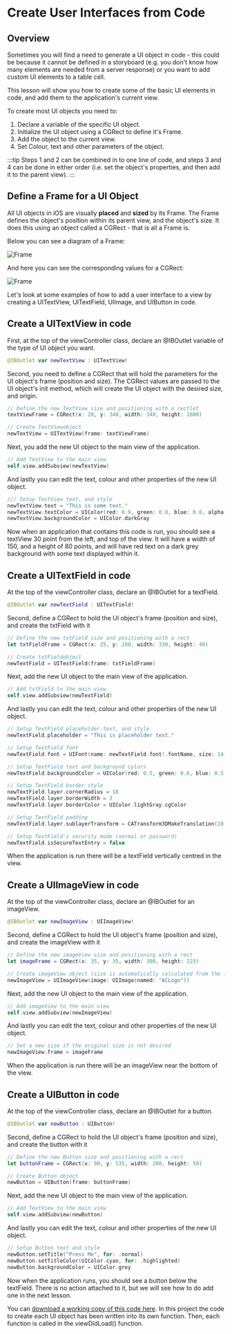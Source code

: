 # Create User Interfaces from Code

## Overview

Sometimes you will find a need to generate a UI object in code - this could be because it cannot be defined in a storyboard (e.g. you don't know how many elements are needed from a server response) or you want to add custom UI elements to a table cell.

This lesson will show you how to create some of the basic UI elements in code, and add them to the application's current view.

To create most UI objects you need to:

1. Declare a variable of the specific UI object.
2. Initialize the UI object using a CGRect to define it's Frame.
3. Add the object to the current view.
4. Set Colour, text and other parameters of the object.

:::tip
Steps 1 and 2 can be combined in to one line of code, and steps 3 and 4 can be done in either order (i.e. set the object's properties, and then add it to the parent view).
:::

## Define a Frame for a UI Object

All UI objects in iOS are visually **placed** and **sized** by its Frame.  The Frame defines the object's position within its parent view, and the object's size.  It does this using an object called a CGRect - that is all a Frame is.

Below you can see a diagram of a Frame:

![Frame](/F2020/assets/img/CodedUI-Frame.png)

And here you can see the corresponding values for a CGRect:

![Frame](/F2020/assets/img/CodedUI-CGRect.png)

Let's look at some examples of how to add a user interface to a view by creating a UITextView, UITextField, UIImage, and UIButton in code.

## Create a UITextView in code

First, at the top of the viewController class, declare an @IBOutlet variable of the type of UI object you want.

```swift
@IBOutlet var newTextView : UITextView!
```

Second, you need to define a CGRect that will hold the parameters for the UI object's frame (position and size).  The CGRect values are passed to the UI object's init method, which will create the UI object with the desired size, and origin.

```swift
// Define the new TextView size and positioning with a rectlet
textViewFrame = CGRect(x: 20, y: 340, width: 340, height: 1600)

// Create TextViewobject
newTextView = UITextView(frame: textViewFrame)
```

Next, you add the new UI object to the main view of the application.

```swift
// Add TextView to the main view
self.view.addSubview(newTextView)
```

And lastly you can edit the text, colour and other properties of the new UI object.

```swift
/// Setup TextView text, and style
newTextView.text = "This is some text."
newTextView.textColor = UIColor(red: 0.9, green: 0.8, blue: 0.8, alpha: 1.0)
newTextView.backgroundColor = UIColor.darkGray
```

Now when an application that contains this code is run, you should see a textView 30 point from the left, and top of the view.  It will have a width of 150, and a height of 80 points, and will have red text on a dark grey background with some text displayed within it.

## Create a UITextField in code

At the top of the viewController class, declare an @IBOutlet for a textField.

```swift
@IBOutlet var newTextField : UITextField!
```

Second, define a CGRect to hold the UI object's frame (position and size), and create the txtField with it

```swift
// Define the new txtField size and positioning with a rect
let txtFieldFrame = CGRect(x: 25, y: 280, width: 330, height: 40)

// Create txtFieldobject
newTextField = UITextField(frame: txtFieldFrame)
```

Next, add the new UI object to the main view of the application.

```swift
// Add txtField to the main view
self.view.addSubview(newTextField)
```

And lastly you can edit the text, colour and other properties of the new UI object.

```swift
// Setup TextField placeholder-text, and style
newTextField.placeholder = "This is placeholder text."

// Setup TextField font
newTextField.font = UIFont(name: newTextField.font!.fontName, size: 14)

// Setup TextField text and background colors
newTextField.backgroundColor = UIColor(red: 0.5, green: 0.8, blue: 0.5, alpha: 1.0)newTextField.textColor = UIColor.black

// Setup TextField border style
newTextField.layer.cornerRadius = 18
newTextField.layer.borderWidth = 3
newTextField.layer.borderColor = UIColor.lightGray.cgColor

// Setup TextField padding
newTextField.layer.sublayerTransform = CATransform3DMakeTranslation(10, 0, 0)

// Setup TextField's security mode (normal or password)
newTextField.isSecureTextEntry = false
```

When the application is run there will be a textField vertically centred in the view.

## Create a UIImageView in code

At the top of the viewController class, declare an @IBOutlet for an imageView.

```swift
@IBOutlet var newImageView : UIImageView!
```

Second, define a CGRect to hold the UI object's frame (position and size), and create the imageView with it

```swift
// Define the new imageView size and positioning with a rect
let imageFrame = CGRect(x: 35, y: 35, width: 300, height: 223)

// Create imageView object (size is automatically calculated from the image)
newImageView = UIImageView(image: UIImage(named: "ACLogo"))
```

Next, add the new UI object to the main view of the application.

```swift
// Add imageView to the main view
self.view.addSubview(newImageView)
```

And lastly you can edit the text, colour and other properties of the new UI object.

```swift
// Set a new size if the original size is not desired
newImageView.frame = imageFrame
```

When the application is run there will be an imageView near the bottom of the view.

## Create a UIButton in code

At the top of the viewController class, declare an @IBOutlet for a button.

```swift
@IBOutlet var newButton : UIButton!
```

Second, define a CGRect to hold the UI object's frame (position and size), and create the button with it

```swift
// Define the new Button size and positioning with a rect
let buttonFrame = CGRect(x: 90, y: 535, width: 200, height: 50)

// Create Button object
newButton = UIButton(frame: buttonFrame)
```

Next, add the new UI object to the main view of the application.

```swift
// Add TextView to the main view
self.view.addSubview(newButton)
```

And lastly you can edit the text, colour and other properties of the new UI object.

```swift
// Setup Button text and style
newButton.setTitle("Press Me", for: .normal)
newButton.setTitleColor(UIColor.cyan, for: .highlighted)
newButton.backgroundColor = UIColor.grey
```

Now when the application runs, you should see a button below the textField.  There is no action attached to it, but we will see how to do add one in the next lesson.

You can [download a working copy of this code here](/F2020/assets/downloads/UIFromCode.zip).  In this project the code to create each UI object has been written into its own function.  Then, each function is called in the viewDidLoad() function.